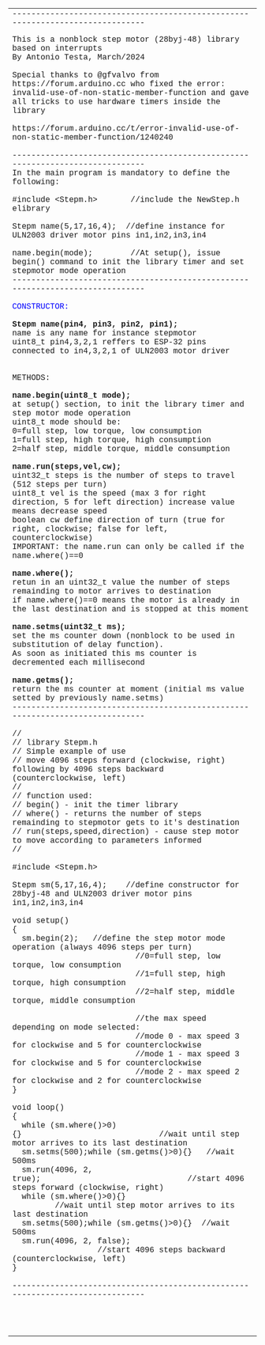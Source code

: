 <body>

<div align="left">

<table border="0" width="100%" cellspacing="0" cellpadding="0" id="table1" align="left">
	<tr>
		<td><font face="Courier">
		------------------------------------------------------------------------------</font><p>
		<font face="Courier">This is a nonblock step motor (28byj-48) library 
		based on interrupts<br>
		By Antonio Testa, March/2024<br>
		<br>
		Special thanks to @gfvalvo from https://forum.arduino.cc who fixed the 
		error: invalid-use-of-non-static-member-function and gave all tricks to 
		use hardware timers inside the library<br>
		<br>
		https://forum.arduino.cc/t/error-invalid-use-of-non-static-member-function/1240240<br>
		<br>
		------------------------------------------------------------------------------<br>
		In the main program is mandatory to define the following:<br>
		<br>
		#include &lt;Stepm.h&gt;&nbsp;&nbsp;&nbsp;&nbsp;&nbsp;&nbsp; //include the NewStep.h 
		elibrary <br>
		<br>
		Stepm name(5,17,16,4);&nbsp; //define instance for ULN2003 driver motor 
		pins in1,in2,in3,in4<br>
		<br>
		name.begin(mode);&nbsp;&nbsp;&nbsp;&nbsp;&nbsp; &nbsp; //At setup(), 
		issue begin() command to init the library timer and set stepmotor mode 
		operation<br>
		------------------------------------------------------------------------------<br>
		<br>
		<font color="#0000FF">CONSTRUCTOR:</font><br>
		<br>
		<b>Stepm name(pin4, pin3, pin2, pin1); </b><br>
		name is any name for instance stepmotor<br>
		uint8_t pin4,3,2,1 reffers to ESP-32 pins connected to in4,3,2,1 of 
		ULN2003 motor driver<br>
		<br>
		<br>
		METHODS:<br>
		<br>
		<b>name.begin(uint8_t mode);</b><br>
		at setup() section, to init the library timer and step motor mode 
		operation<br>
		uint8_t mode should be:<br>
		0=full step, low torque, low consumption<br>
		1=full step, high torque, high consumption<br>
		2=half step, middle torque, middle consumption <br>
		<br>
		<b>name.run(steps,vel,cw);</b><br>
		uint32_t steps is the number of steps to travel (512 steps per turn)<br>
		uint8_t vel is the speed (max 3 for right direction, 5 for left 
		direction) increase value means decrease speed<br>
		boolean cw define direction of turn (true for right, clockwise; false 
		for left, counterclockwise)<br>
		IMPORTANT: the name.run can only be called if the name.where()==0 <br>
		<br>
		<b>name.where();</b><br>
		retun in an uint32_t value the number of steps remainding to motor 
		arrives to destination<br>
		if name.where()==0 means the motor is already in the last destination 
		and is stopped at this moment<br>
		<br>
		<b>name.setms(uint32_t ms);</b><br>
		set the ms counter down (nonblock to be used in substitution of delay 
		function).<br>
		As soon as initiated this ms counter is decremented each millisecond<br>
		<br>
		<b>name.getms();</b><br>
		return the ms counter at moment (initial ms value setted by previously 
		name.setms)<br>
		------------------------------------------------------------------------------<br>
		<br>
		//<br>
		// library Stepm.h<br>
		// Simple example of use<br>
		// move 4096 steps forward (clockwise, right) following by 4096 steps 
		backward (counterclockwise, left)<br>
		// <br>
		// function used:<br>
		// begin() - init the timer library<br>
		// where() - returns the number of steps remainding to stepmotor gets to 
		it's destination<br>
		// run(steps,speed,direction) - cause step motor to move according to 
		parameters informed<br>
		// <br>
		<br>
		#include &lt;Stepm.h&gt;<br>
		<br>
		Stepm sm(5,17,16,4);&nbsp;&nbsp;&nbsp; //define constructor for 28byj-48 and ULN2003 
		driver motor pins in1,in2,in3,in4<br>
		<br>
		void setup()<br>
		{<br>
&nbsp; sm.begin(2);&nbsp;&nbsp; //define the step motor mode operation (always 4096 steps 
		per turn) <br>
&nbsp;&nbsp;&nbsp;&nbsp;&nbsp;&nbsp;&nbsp;&nbsp;&nbsp; &nbsp;&nbsp;&nbsp;&nbsp;&nbsp;&nbsp; &nbsp;&nbsp;&nbsp;&nbsp; &nbsp;&nbsp;&nbsp; 
		//0=full step, low torque, low consumption<br>
&nbsp;&nbsp;&nbsp;&nbsp;&nbsp;&nbsp;&nbsp;&nbsp;&nbsp;&nbsp;&nbsp;&nbsp;&nbsp;&nbsp;&nbsp; &nbsp;&nbsp;&nbsp;&nbsp;&nbsp;&nbsp; &nbsp;&nbsp; 
		//1=full step, high torque, high consumption<br>
&nbsp;&nbsp;&nbsp;&nbsp;&nbsp;&nbsp;&nbsp;&nbsp;&nbsp;&nbsp;&nbsp;&nbsp;&nbsp;&nbsp;&nbsp; &nbsp;&nbsp;&nbsp;&nbsp;&nbsp;&nbsp; &nbsp;&nbsp; 
		//2=half step, middle torque, middle consumption<br>
		<br>
&nbsp;&nbsp;&nbsp;&nbsp;&nbsp;&nbsp;&nbsp;&nbsp;&nbsp;&nbsp;&nbsp;&nbsp;&nbsp; &nbsp;&nbsp;&nbsp;&nbsp;&nbsp;&nbsp;&nbsp;&nbsp;&nbsp; &nbsp; 
		//the max speed depending on mode selected:<br>
&nbsp;&nbsp;&nbsp;&nbsp;&nbsp;&nbsp;&nbsp;&nbsp;&nbsp;&nbsp;&nbsp;&nbsp;&nbsp; &nbsp;&nbsp;&nbsp;&nbsp;&nbsp;&nbsp;&nbsp;&nbsp;&nbsp; &nbsp; 
		//mode 0 - max speed 3 for clockwise and 5 for counterclockwise<br>
&nbsp;&nbsp;&nbsp;&nbsp;&nbsp;&nbsp;&nbsp;&nbsp;&nbsp;&nbsp;&nbsp;&nbsp;&nbsp; &nbsp;&nbsp;&nbsp;&nbsp;&nbsp;&nbsp;&nbsp;&nbsp;&nbsp; &nbsp; 
		//mode 1 - max speed 3 for clockwise and 5 for counterclockwise<br>
&nbsp;&nbsp;&nbsp;&nbsp;&nbsp;&nbsp;&nbsp;&nbsp;&nbsp;&nbsp;&nbsp;&nbsp;&nbsp;&nbsp; &nbsp;&nbsp;&nbsp;&nbsp;&nbsp;&nbsp;&nbsp;&nbsp; &nbsp; 
		//mode 2 - max speed 2 for clockwise and 2 for counterclockwise<br>
		}<br>
		<br>
		void loop()<br>
		{<br>
&nbsp; while (sm.where()&gt;0){}&nbsp;&nbsp;&nbsp;&nbsp;&nbsp;&nbsp;&nbsp;&nbsp;&nbsp;&nbsp;&nbsp;&nbsp;&nbsp;&nbsp;&nbsp;&nbsp;&nbsp;&nbsp;&nbsp;&nbsp;&nbsp;&nbsp;&nbsp;&nbsp;&nbsp;&nbsp;&nbsp;&nbsp; 
		//wait until step motor arrives to its last destination<br>
&nbsp; sm.setms(500);while (sm.getms()&gt;0){}&nbsp;&nbsp; //wait 500ms<br>
&nbsp; sm.run(4096, 2, true);&nbsp;&nbsp;&nbsp;&nbsp;&nbsp;&nbsp;&nbsp;&nbsp;&nbsp;&nbsp;&nbsp;&nbsp;&nbsp;&nbsp;&nbsp;&nbsp;&nbsp;&nbsp;&nbsp;&nbsp;&nbsp;&nbsp;&nbsp;&nbsp;&nbsp;&nbsp;&nbsp;&nbsp;&nbsp;&nbsp; //start 4096 steps forward (clockwise, right) <br>
&nbsp; while (sm.where()&gt;0){}&nbsp;&nbsp;&nbsp;&nbsp;&nbsp;&nbsp;&nbsp;&nbsp;&nbsp;&nbsp;&nbsp;&nbsp;&nbsp;&nbsp;&nbsp;&nbsp;&nbsp;&nbsp;&nbsp; &nbsp;&nbsp;&nbsp;&nbsp;&nbsp;&nbsp;&nbsp;&nbsp; //wait until step motor arrives to its last destination<br>
&nbsp; sm.setms(500);while (sm.getms()&gt;0){}&nbsp; //wait 500ms<br>
&nbsp; sm.run(4096, 2, false);&nbsp;&nbsp;&nbsp;&nbsp;&nbsp;&nbsp;&nbsp;&nbsp;&nbsp;&nbsp;&nbsp; &nbsp;&nbsp;&nbsp;&nbsp;&nbsp;&nbsp;&nbsp;&nbsp;&nbsp;&nbsp;&nbsp;&nbsp;&nbsp;&nbsp;&nbsp;&nbsp;&nbsp; //start 4096 steps backward (counterclockwise, left) <br>
		}<br>
		<br>
		------------------------------------------------------------------------------<br>
&nbsp;</font></p>
		<p>&nbsp;</td>
	</tr>
</table>

</div>

</body>
